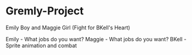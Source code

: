 # Gremly-Project
Emily Boy and Maggie Girl (Fight for BKell's Heart)

Emily - What jobs do you want?
Maggie - What jobs do you want?
BKell - Sprite animation and combat
